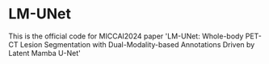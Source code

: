 # LM-UNet
This is the official code for MICCAI2024 paper 'LM-UNet: Whole-body PET-CT Lesion Segmentation with Dual-Modality-based Annotations Driven by Latent Mamba U-Net'

